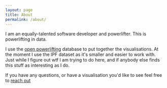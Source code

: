 ```yaml
---
layout: page
title: About
permalink: /about/
---
```


I am an equally-talented software developer and powerlifter. This is powerlifting in data.

I use the [open powerlifting](https://www.openpowerlifting.org) database to put together the visualisations.
At the moment I use the IPF dataset as it's smaller and easier to work with. Just while I figure out wtf I am trying to do here, 
and if anybody else finds this stuff as interesting as I do.

If you have any questions, or have a visualisation you'd like to see feel free to [reach out](mailto:adele@adelecarpenter.com)

